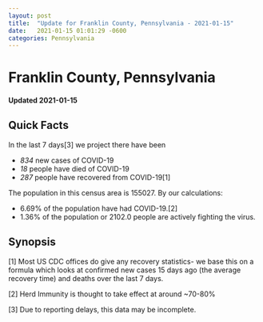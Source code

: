 ```yaml
---
layout: post
title:  "Update for Franklin County, Pennsylvania - 2021-01-15"
date:   2021-01-15 01:01:29 -0600
categories: Pennsylvania
---
```


# Franklin County, Pennsylvania
#### Updated 2021-01-15

## Quick Facts

In the last 7 days[3] we project there have been
- *834* new cases of COVID-19
- *18* people have died of COVID-19
- *287* people have recovered from COVID-19[1]

The population in this census area is 155027. By our calculations:
- 6.69% of the population have had COVID-19.[2]
- 1.36% of the population or 2102.0 people are actively fighting the virus.

## Synopsis




[1] Most US CDC offices do give any recovery statistics- we base this on a formula which looks at confirmed new cases
15 days ago (the average recovery time) and deaths over the last 7 days.

[2] Herd Immunity is thought to take effect at around ~70-80%

[3] Due to reporting delays, this data may be incomplete.
 
    